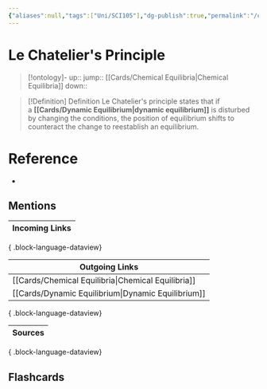 ```yaml
---
{"aliases":null,"tags":["Uni/SCI105"],"dg-publish":true,"permalink":"/cards/le-chatelier-s-principle/","dgPassFrontmatter":true}
---
```


# Le Chatelier's Principle

> [!ontology]-
> up:: 
> jump:: [[Cards/Chemical Equilibria\|Chemical Equilibria]]
> down:: 

> [!Definition] Definition
> Le Chatelier's principle states that if a **[[Cards/Dynamic Equilibrium\|dynamic equilibrium]]** is disturbed by changing the conditions, the position of equilibrium shifts to counteract the change to reestablish an equilibrium.

# Reference

- 

## Mentions

| Incoming Links |
| -------------- |

{ .block-language-dataview}

| Outgoing Links                                        |
| ----------------------------------------------------- |
| [[Cards/Chemical Equilibria\|Chemical Equilibria]] |
| [[Cards/Dynamic Equilibrium\|Dynamic Equilibrium]] |

{ .block-language-dataview}

| Sources |
| ------- |

{ .block-language-dataview}

## Flashcards